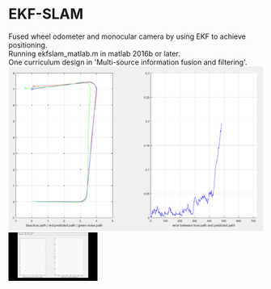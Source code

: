 # EKF-SLAM
Fused wheel odometer and monocular camera by using EKF to achieve positioning.  
Running ekfslam_matlab.m in matlab 2016b or later.  
One curriculum design in 'Multi-source information fusion and filtering'.
![image](https://github.com/FanZhenhui/EKF-SLAM/blob/master/image/time2.PNG)
![image](https://github.com/FanZhenhui/EKF-SLAM/blob/master/image/ekfslam.gif)
